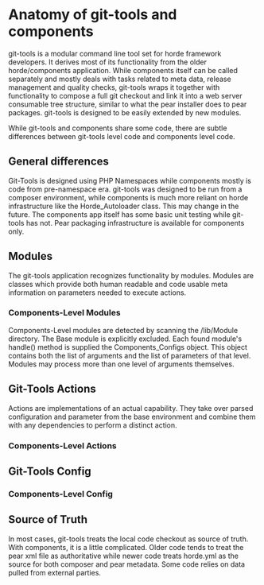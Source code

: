 # Anatomy of git-tools and components

git-tools is a modular command line tool set for horde framework developers.
It derives most of its functionality from the older horde/components application.
While components itself can be called separately and mostly deals with tasks
related to meta data, release management and quality checks, git-tools wraps
it together with functionality to compose a full git checkout and link it into a
web server consumable tree structure, similar to what the pear installer does
to pear packages. git-tools is designed to be easily extended by new modules.

While git-tools and components share some code, there are subtle differences
between git-tools level code and components level code.

## General differences

Git-Tools is designed using PHP Namespaces while components mostly is code from
pre-namespace era. git-tools was designed to be run from a composer environment,
while components is much more reliant on horde infrastructure like the
Horde_Autoloader class. This may change in the future.
The components app itself has some basic unit testing while git-tools has not.
Pear packaging infrastructure is available for components only.

## Modules

The git-tools application recognizes functionality by modules. Modules are
classes which provide both human readable and code usable meta information
on parameters needed to execute actions.

### Components-Level Modules

Components-Level modules are detected by scanning the /lib/Module directory.
The Base module is explicitly excluded.
Each found module's handle() method is supplied the Components_Configs object.
This object contains both the list of arguments and the list of parameters
of that level. Modules may process more than one level of arguments themselves.

## Git-Tools Actions

Actions are implementations of an actual capability. They take over parsed
configuration and parameter from the base environment and combine them with
any dependencies to perform a distinct action.

### Components-Level Actions

## Git-Tools Config

### Components-Level Config

## Source of Truth

In most cases, git-tools treats the local code checkout as source of truth.
With components, it is a little complicated. Older code tends to treat the 
pear xml file as authoritative while newer code treats horde.yml as the 
source for both composer and pear metadata. Some code relies on data pulled
from external parties.